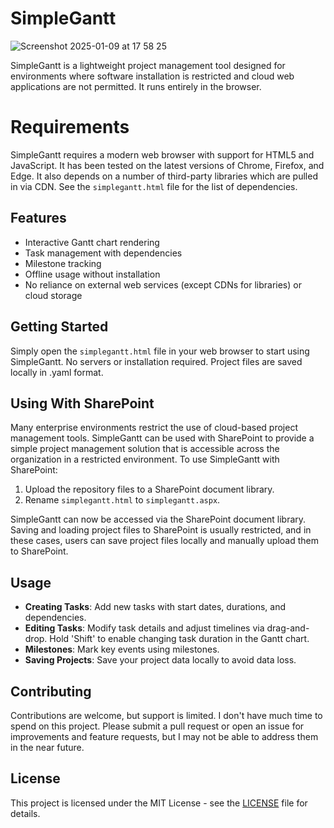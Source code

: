 # SimpleGantt

![Screenshot 2025-01-09 at 17 58 25](https://github.com/user-attachments/assets/c4f317b8-4b8d-4169-bc89-78fd2d02b5fe)

SimpleGantt is a lightweight project management tool designed for environments where software installation is restricted and cloud web applications are not permitted. It runs entirely in the browser.

# Requirements
SimpleGantt requires a modern web browser with support for HTML5 and JavaScript. It has been tested on the latest versions of Chrome, Firefox, and Edge. It also depends on a number of third-party libraries which are pulled in via CDN. See the `simplegantt.html` file for the list of dependencies.

## Features
- Interactive Gantt chart rendering
- Task management with dependencies
- Milestone tracking
- Offline usage without installation
- No reliance on external web services (except CDNs for libraries) or cloud storage

## Getting Started
Simply open the `simplegantt.html` file in your web browser to start using SimpleGantt. No servers or installation required.
Project files are saved locally in .yaml format.

## Using With SharePoint
Many enterprise environments restrict the use of cloud-based project management tools. SimpleGantt can be used with SharePoint to provide a simple project management solution that is accessible across the organization in a restricted environment. To use SimpleGantt with SharePoint:
1. Upload the repository files to a SharePoint document library.
2. Rename `simplegantt.html` to `simplegantt.aspx`.

SimpleGantt can now be accessed via the SharePoint document library. Saving and loading project files to SharePoint is usually restricted, and in these cases, users can save project files locally and manually upload them to SharePoint.

## Usage
- **Creating Tasks**: Add new tasks with start dates, durations, and dependencies.
- **Editing Tasks**: Modify task details and adjust timelines via drag-and-drop. Hold 'Shift' to enable changing task duration in the Gantt chart.
- **Milestones**: Mark key events using milestones.
- **Saving Projects**: Save your project data locally to avoid data loss.

## Contributing
Contributions are welcome, but support is limited. I don't have much time to spend on this project. 
Please submit a pull request or open an issue for improvements and feature requests, but I may not be able to address them in the near future.

## License
This project is licensed under the MIT License - see the [LICENSE](LICENSE) file for details.
